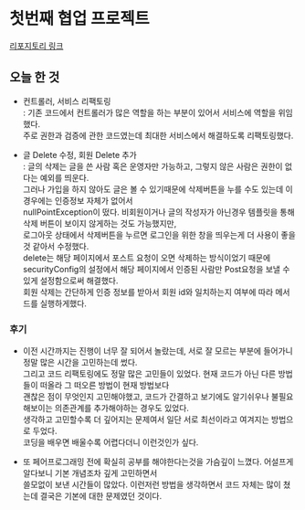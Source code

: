# 첫번째 협업 프로젝트
[리포지토리 링크](https://github.com/liean17/first-duo-project)


## 오늘 한 것
- 컨트롤러, 서비스 리팩토링  
: 기존 코드에서 컨트롤러가 많은 역할을 하는 부분이 있어서 서비스에 역할을 위임했다.  
주로 권한과 검증에 관한 코드였는데 최대한 서비스에서 해결하도록 리팩토링했다.  

- 글 Delete 수정, 회원 Delete 추가  
: 글의 삭제는 글을 쓴 사람 혹은 운영자만 가능하고, 그렇지 않은 사람은 권한이 없다는 예외를 띄운다.  
그러나 가입을 하지 않아도 글은 볼 수 있기때문에 삭제버튼을 누를 수도 있는데 이 경우에는 인증정보 자체가 없어서  
nullPointException이 떴다. 비회원이거나 글의 작성자가 아닌경우 템플릿을 통해 삭제 버튼이 보이지 않게하는 것도 가능했지만,  
로그아웃 상태에서 삭제버튼을 누르면 로그인을 위한 창을 띄우는게 더 사용이 좋을 것 같아서 수정했다.  
delete는 해당 페이지에서 포스트 요청이 오면 삭제하는 방식이었기 때문에  
securityConfig의 설정에서 해당 페이지에서 인증된 사람만 Post요청을 보낼 수 있게 설정함으로써 해결했다.  
회원 삭제는 간단하게 인증 정보를 받아서 회원 id와 일치하는지 여부에 따라 메서드를 실행하게했다.

### 후기
- 이전 시간까지는 진행이 너무 잘 되어서 놀랐는데, 서로 잘 모르는 부분에 들어가니 정말 많은 시간을 고민하는데 썼다.  
그리고 코드 리팩토링에도 정말 많은 고민들이 있었다. 현재 코드가 아닌 다른 방법들이 떠올라 그 떠오른 방법이 현재 방법보다  
괜찮은 점이 무엇인지 고민해야했고, 코드가 간결하고 보기에도 알기쉬우나 불필요해보이는 의존관계를 추가해야하는 경우도 있었다.  
생각하고 고민할수록 더 깊어지는 문제여서 일단 서로 최선이라고 여겨지는 방법으로 두었다.  
코딩을 배우면 배울수록 어렵다더니 이런것인가 싶다.  

- 또 페어프로그래밍 전에 확실히 공부를 해야한다는것을 가슴깊이 느꼈다. 어설프게 알다보니 기본 개념조차 깊게 고민하면서  
쓸모없이 보낸 시간들이 많았다. 이런저런 방법을 생각하면서 코드 자체는 많이 쳤는데 결국은 기본에 대한 문제였던 것이다.  

